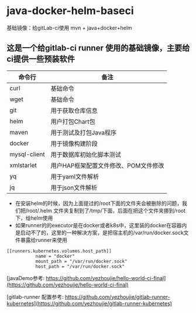 # java-docker-helm-baseci
基础镜像：给gitLab-ci使用 mvn + java+docker+helm

## 这是一个给gitlab-ci runner 使用的基础镜像，主要给ci提供一些预装软件

命令行 | 备注
---|---
curl | 基础命令
wget | 基础命令
git | 用于获取仓库信息
helm | 用户打包Chart包
maven | 用于测试及打包Java程序
docker | 用于镜像构建阶段
mysql-client | 用于数据库初始化脚本测试
xmlstarlet | 用户HAP框架配置文件修改、POM文件修改
yq | 用于yaml文件解析
jq | 用于json文件解析

- 在安装helm的时候，因为上面提过的/root下面的文件夹会被删除的问题，我们把/root/.helm 文件夹复制到了/tmp/下面，后面在把这个文件夹挪到/root 下，给helm使用
- 如果runner的的executor是在docker或者k8s中，这里装的docker在容器内是启动不了的，这里的一种解决方案，是把宿主机的/var/run/docker.sock文件暴露给runner来使用

```
[[runners.kubernetes.volumes.host_path]]
           name = "docker"
           mount_path = "/var/run/docker.sock"
           host_path = "/var/run/docker.sock" 
```


[javaDemo参考: https://github.com/yezhoujie/hello-world-ci-final](https://github.com/yezhoujie/hello-world-ci-final)

[gitlab-runner 配置参考: https://github.com/yezhoujie/gitlab-runner-kubernetes](https://github.com/yezhoujie/gitlab-runner-kubernetes)

